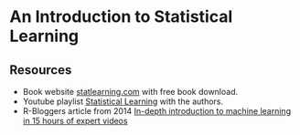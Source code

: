 # An Introduction to Statistical Learning

## Resources

* Book website [statlearning.com](https://www.statlearning.com/) with free book download.
* Youtube playlist [Statistical Learning](https://youtube.com/playlist?list=PLoROMvodv4rOzrYsAxzQyHb8n_RWNuS1e) with the authors.
* R-Bloggers article from 2014 [In-depth introduction to machine learning in 15 hours of expert videos](https://www.r-bloggers.com/2014/09/in-depth-introduction-to-machine-learning-in-15-hours-of-expert-videos/)
